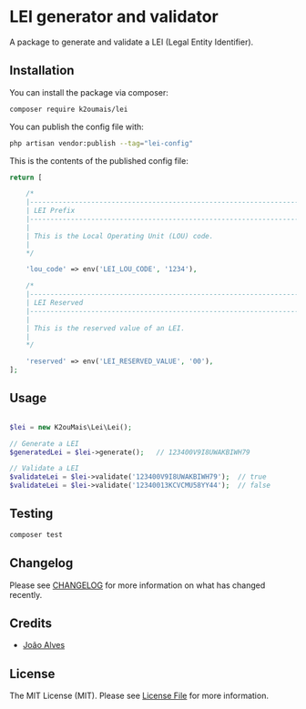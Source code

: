 # LEI generator and validator

A package to generate and validate a LEI (Legal Entity Identifier).

## Installation

You can install the package via composer:

```bash
composer require k2oumais/lei
```

You can publish the config file with:

```bash
php artisan vendor:publish --tag="lei-config"
```

This is the contents of the published config file:

```php
return [

    /*
    |--------------------------------------------------------------------------
    | LEI Prefix
    |--------------------------------------------------------------------------
    |
    | This is the Local Operating Unit (LOU) code.
    |
    */

    'lou_code' => env('LEI_LOU_CODE', '1234'),

    /*
    |--------------------------------------------------------------------------
    | LEI Reserved
    |--------------------------------------------------------------------------
    |
    | This is the reserved value of an LEI.
    |
    */

    'reserved' => env('LEI_RESERVED_VALUE', '00'),
];
```

## Usage

```php

$lei = new K2ouMais\Lei\Lei();

// Generate a LEI
$generatedLei = $lei->generate();   // 123400V9I8UWAKBIWH79

// Validate a LEI
$validateLei = $lei->validate('123400V9I8UWAKBIWH79');  // true 
$validateLei = $lei->validate('12340013KCVCMU58YY44');  // false
```

## Testing

```bash
composer test
```

## Changelog

Please see [CHANGELOG](CHANGELOG.md) for more information on what has changed recently.

## Credits

- [João Alves](https://github.com/K2ouMais)

## License

The MIT License (MIT). Please see [License File](LICENSE.md) for more information.

